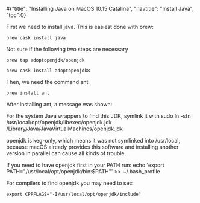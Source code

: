 #<conf>{"title": "Installing Java on MacOS 10.15 Catalina", "navtitle": "Install Java", "toc":0}


First we need to install java. This is easiest done with brew: 

	brew cask install java

Not sure if the following two steps are necessary 

	brew tap adoptopenjdk/openjdk

	brew cask install adoptopenjdk8

Then, we need the command ant

	brew install ant

After installing ant, a message was shown: 

For the system Java wrappers to find this JDK, symlink it with
  sudo ln -sfn /usr/local/opt/openjdk/libexec/openjdk.jdk /Library/Java/JavaVirtualMachines/openjdk.jdk

openjdk is keg-only, which means it was not symlinked into /usr/local,
because macOS already provides this software and installing another version in
parallel can cause all kinds of trouble.

If you need to have openjdk first in your PATH run:
	echo 'export PATH="/usr/local/opt/openjdk/bin:$PATH"' >> ~/.bash_profile 

For compilers to find openjdk you may need to set:

 	export CPPFLAGS="-I/usr/local/opt/openjdk/include"
